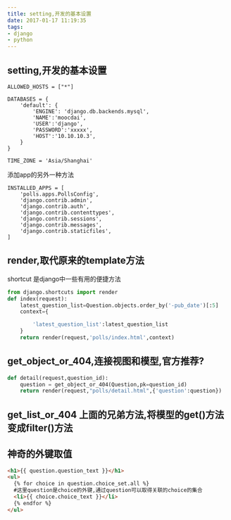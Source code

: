```yaml
---
title: setting,开发的基本设置
date: 2017-01-17 11:19:35
tags:
- django
- python
---
```


## setting,开发的基本设置

`ALLOWED_HOSTS = ["*"]`
```
DATABASES = {
    'default': {
        'ENGINE': 'django.db.backends.mysql',
        'NAME':'moocdai',
        'USER':'django',
        'PASSWORD':'xxxxx',
        'HOST':'10.10.10.3',
    }
}
```
`TIME_ZONE = 'Asia/Shanghai'`

添加app的另外一种方法
```
INSTALLED_APPS = [
    'polls.apps.PollsConfig',
    'django.contrib.admin',
    'django.contrib.auth',
    'django.contrib.contenttypes',
    'django.contrib.sessions',
    'django.contrib.messages',
    'django.contrib.staticfiles',
]
```
##  render,取代原来的template方法
shortcut 是django中一些有用的便捷方法
```python
from django.shortcuts import render
def index(request):
    latest_question_list=Question.objects.order_by('-pub_date')[:5]
    context={

        'latest_question_list':latest_question_list
    }
    return render(request,'polls/index.html',context)
```
## get_object_or_404,连接视图和模型,官方推荐?
```python
def detail(request,question_id):
    question = get_object_or_404(Question,pk=question_id)
    return render(request,"polls/detail.html",{'question':question})
```
## get_list_or_404 上面的兄弟方法,将模型的get()方法变成filter()方法

## 神奇的外键取值
```html
<h1>{{ question.question_text }}</h1>
<ul>
  {% for choice in question.choice_set.all %}
  #这里question是choice的外键,通过question可以取得关联的choice的集合
  <li>{{ choice.choice_text }}</li>
  {% endfor %}
</ul>
```
